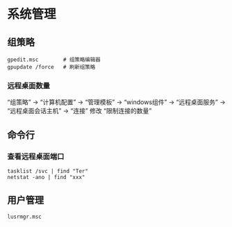 # 系统管理
## 组策略

    gpedit.msc        # 组策略编辑器
    gpupdate /force   # 刷新组策略

### 远程桌面数量
“组策略” -> “计算机配置” -> “管理模板” -> “windows组件” -> “远程桌面服务” -> “远程桌面会话主机” -> “连接” 修改 “限制连接的数量”
## 命令行
### 查看远程桌面端口

    tasklist /svc | find "Ter"
    netstat -ano | find "xxx"

## 用户管理

    lusrmgr.msc
